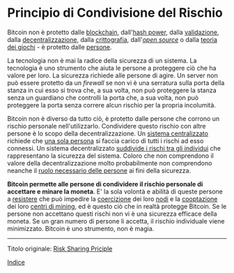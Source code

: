 # Principio di Condivisione del Rischio



Bitcoin non è protetto dalle [blockchain](https://it.wikipedia.org/wiki/Blockchain), dall'[hash power](ch101-glossary.md#hash-power), dalla [validazione](ch101-glossary.md#validazione), dalla [decentralizzazione](ch101-glossary.md#centralizzazione), dalla [crittografia](https://it.wikipedia.org/wiki/Crittografia), dall'[_open source_](https://it.wikipedia.org/wiki/Free_and_Open_Source_Software) o dalla [teoria dei giochi](ch067-prisoners-dilemma-fallacy.md) - è protetto dalle [persone](ch101-glossary.md#persona).

La tecnologia non è mai la radice della sicurezza di un sistema. La tecnologia è uno strumento che aiuta le persone a proteggere ciò che ha valore per loro. La sicurezza richiede alle persone di agire. Un server non può essere protetto da un _firewall_ se non vi è una serratura sulla porta della stanza in cui esso si trova che, a sua volta, non può proteggere la stanza senza un guardiano che controlli la porta che, a sua volta, non può proteggere la porta senza correre alcun rischio per la propria incolumità.

Bitcoin non è diverso da tutto ciò, è protetto dalle persone che corrono un rischio personale nell'utilizzarlo. Condividere questo rischio con altre persone è lo scopo della decentralizzazione. Un [sistema centralizzato](https://en.wikipedia.org/wiki/Liberty_Reserve) richiede che [una sola persona](https://it.wikipedia.org/wiki/Ross_Ulbricht) si faccia carico di tutti i rischi ad esso connessi. Un sistema decentralizzato [suddivide i rischi tra gli individui](https://it.wikipedia.org/wiki/BitTorrent) che rappresentano la sicurezza del sistema. Coloro che non comprendono il valore della decentralizzazione molto probabilmente non comprendono neanche il [ruolo necessario delle persone](https://www.theatlantic.com/magazine/archive/2017/09/big-in-venezuela/534177/) ai fini della sicurezza.

**Bitcoin permette alle persone di condividere il rischio personale di accettare e minare la moneta**. E' la sola volontà e abilità di queste persone a [resistere](ch004-axiom-of-resistance.md) che può impedire la [coercizione](ch101-glossary.md#) dei loro [nodi](ch101-glossary.md#nodo) e la [cooptazione](ch101-glossary.md#cooptazione-co-option) dei loro [centri di mining](ch101-glossary.md#centro-di-mining-mine), ed è questo ciò che in realtà protegge Bitcoin. Se le persone non accettano questi rischi non vi è una sicurezza efficace della moneta. Se un gran numero di persone li accetta, il rischio individuale viene minimizzato. Bitcoin è uno strumento, non è magia.

---------
Titolo originale: [Risk Sharing Priciple](https://github.com/libbitcoin/libbitcoin-system/wiki/Risk-Sharing-Principle)

[Indice](/README.md)

